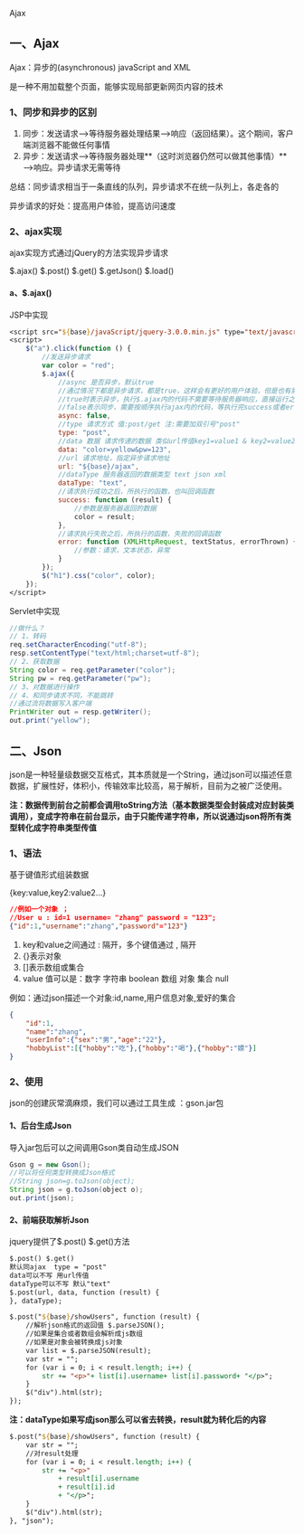 Ajax

## 一、Ajax

Ajax：异步的(asynchronous) javaScript and XML

是一种不用加载整个页面，能够实现局部更新网页内容的技术

### 1、同步和异步的区别

1. 同步：发送请求—>等待服务器处理结果—>响应（返回结果）。这个期间，客户端浏览器不能做任何事情
2. 异步：发送请求—>等待服务器处理**（这时浏览器仍然可以做其他事情）**—>响应。异步请求无需等待

总结：同步请求相当于一条直线的队列，异步请求不在统一队列上，各走各的

异步请求的好处：提高用户体验，提高访问速度

### 2、ajax实现

ajax实现方式通过jQuery的方法实现异步请求

$.ajax()	$.post()	$.get()	$.getJson()	$.load()

#### a、$.ajax()

JSP中实现

``` JSP
<script src="${base}/javaScript/jquery-3.0.0.min.js" type="text/javascript"></script>
<script>
    $("a").click(function () {
        //发送异步请求
        var color = "red";
        $.ajax({
            //async 是否异步，默认true
            //通过情况下都是异步请求，都是true，这样会有更好的用户体验，但是也有需要同步执行的情况
            //true时表示异步，执行$.ajax内的代码不需要等待服务器响应，直接运行之后的代码
            //false表示同步，需要按顺序执行ajax内的代码，等执行完success或者error内的代码才会走后面的代码
            async: false,
            //type 请求方式 值:post/get 注:需要加双引号"post"
            type: "post",
            //data 数据 请求传递的数据 类似url传值key1=value1 & key2=value2
            data: "color=yellow&pw=123",
            //url 请求地址，指定异步请求地址
            url: "${base}/ajax",
            //dataType 服务器返回的数据类型 text json xml
            dataType: "text",
            //请求执行成功之后，所执行的函数，也叫回调函数
            success: function (result) {
                //参数是服务器返回的数据
                color = result;
            },
            //请求执行失败之后，所执行的函数，失败的回调函数
            error: function (XMLHttpRequest, textStatus, errorThrown) {
                //参数：请求，文本状态，异常
            }
        });
        $("h1").css("color", color);
    });
</script>
```

Servlet中实现

```java
//做什么？
// 1、转码
req.setCharacterEncoding("utf-8");
resp.setContentType("text/html;charset=utf-8");
// 2、获取数据
String color = req.getParameter("color");
String pw = req.getParameter("pw");
// 3、对数据进行操作
// 4、和同步请求不同，不能跳转
//通过流将数据写入客户端
PrintWriter out = resp.getWriter();
out.print("yellow");
```



## 二、Json

json是一种轻量级数据交互格式，其本质就是一个String，通过json可以描述任意数据，扩展性好，体积小，传输效率比较高，易于解析，目前为之被广泛使用。

**注：数据传到前台之前都会调用toString方法（基本数据类型会封装成对应封装类调用），变成字符串在前台显示，由于只能传递字符串，所以说通过json将所有类型转化成字符串类型传值**

### 1、语法

基于键值形式组装数据

{key:value,key2:value2...}

```json
//例如一个对象 ；
//User u : id=1 username= "zhang" password = "123";
{"id":1,"username":"zhang","password"="123"}
```

1. key和value之间通过 : 隔开，多个键值通过 , 隔开
2. {}表示对象
3. []表示数组或集合
4. value 值可以是：数字 字符串 boolean 数组 对象 集合 null

例如：通过json描述一个对象:id,name,用户信息对象,爱好的集合

```json
{
    "id":1,
    "name":"zhang",
    "userInfo":{"sex":"男","age":"22"},
    "hobbyList":[{"hobby":"吃"},{"hobby":"喝"},{"hobby":"嫖"}]
}
```



### 2、使用

json的创建灰常滴麻烦，我们可以通过工具生成 ：gson.jar包

#### 1、后台生成Json

导入jar包后可以之间调用Gson类自动生成JSON

```java
Gson g = new Gson();
//可以将任何类型转换成Json格式
//String json=g.toJson(object);
String json = g.toJson(object o);
out.print(json);
```



#### 2、前端获取解析Json

jquery提供了$.post() $.get()方法

```jsp
$.post() $.get()
默认同ajax  type = "post"
data可以不写 用url传值
dataType可以不写 默认"text"
$.post(url, data, function (result) {
}, dataType);
```
```jsp
$.post("${base}/showUsers", function (result) {
    //解析json格式的返回值 $.parseJSON();
    //如果是集合或者数组会解析成js数组
    //如果是对象会被转换成js对象
    var list = $.parseJSON(result);
    var str = "";
    for (var i = 0; i < result.length; i++) {
    	str += "<p>"+ list[i].username+ list[i].password+ "</p>";
    }
    $("div").html(str);
});
```

**注：dataType如果写成json那么可以省去转换，result就为转化后的内容**

```jsp
$.post("${base}/showUsers", function (result) {
    var str = "";
	//对result处理
    for (var i = 0; i < result.length; i++) {
        str += "<p>"
            + result[i].username
            + result[i].id
            + "</p>";
    }
    $("div").html(str);
}, "json");
```